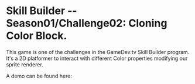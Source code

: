 # Skill Builder -- Season01/Challenge02: Cloning Color Block.

This game is one of the challenges in the GameDev.tv Skill Builder program. It's a 2D platformer to interact with different Color properties modifying our sprite renderer.

A demo can be found here: 
